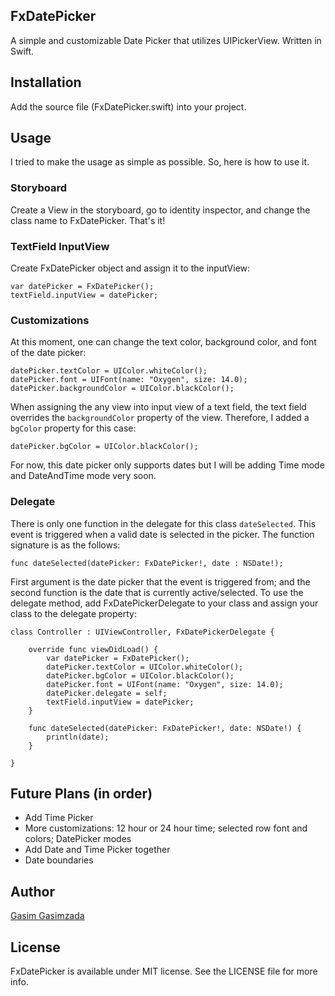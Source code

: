 ## FxDatePicker

A simple and customizable Date Picker that utilizes UIPickerView. Written in Swift.

## Installation

Add the source file (FxDatePicker.swift) into your project.

## Usage

I tried to make the usage as simple as possible. So, here is how to use it.

### Storyboard

Create a View in the storyboard, go to identity inspector, and change the class name to FxDatePicker. That's it!
	
### TextField InputView

Create FxDatePicker object and assign it to the inputView:

	var datePicker = FxDatePicker();
	textField.inputView = datePicker;
	
### Customizations

At this moment, one can change the text color, background color, and font of the date picker:

	datePicker.textColor = UIColor.whiteColor();
	datePicker.font = UIFont(name: "Oxygen", size: 14.0);
	datePicker.backgroundColor = UIColor.blackColor();
	
When assigning the any view into input view of a text field, the text field overrides the `backgroundColor` property of the view. Therefore, I added a `bgColor` property for this case:

	datePicker.bgColor = UIColor.blackColor();

For now, this date picker only supports dates but I will be adding Time mode and DateAndTime mode very soon.

### Delegate

There is only one function in the delegate for this class `dateSelected`. This event is triggered when a valid date is selected in the picker. The function signature is as the follows:

    func dateSelected(datePicker: FxDatePicker!, date : NSDate!);
    
First argument is the date picker that the event is triggered from; and the second function is the date that is currently active/selected. To use the delegate method, add FxDatePickerDelegate to your class and assign your class to the delegate property:

	class Controller : UIViewController, FxDatePickerDelegate {
	
		override func viewDidLoad() {
			var datePicker = FxDatePicker();
			datePicker.textColor = UIColor.whiteColor();
			datePicker.bgColor = UIColor.blackColor();
			datePicker.font = UIFont(name: "Oxygen", size: 14.0);
			datePicker.delegate = self;
			textField.inputView = datePicker;
		}
		
		func dateSelected(datePicker: FxDatePicker!, date: NSDate!) {
			println(date);
		}
		
	}

## Future Plans (in order)

- Add Time Picker
- More customizations: 12 hour or 24 hour time; selected row font and colors; DatePicker modes
- Add Date and Time Picker together
- Date boundaries

## Author

[Gasim Gasimzada](http://www.gasimzada.net)

## License
FxDatePicker is available under MIT license. See the LICENSE file for more info.

